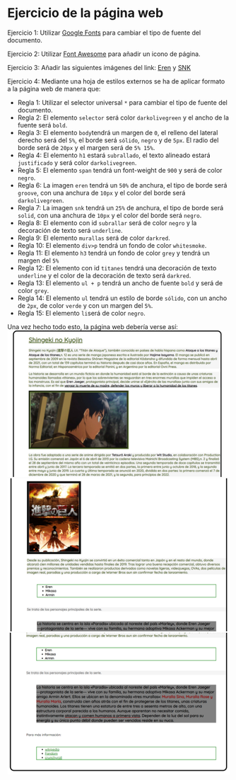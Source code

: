 # Ejercicio de la página web

Ejercicio 1: Utilizar [Google Fonts](https://fonts.google.com/) para cambiar el tipo de fuente del documento.

Ejercicio 2: Utilizar [Font Awesome](https://fontawesome.com/) para añadir un icono de página.

Ejercicio 3: Añadir las siguientes imágenes del link: [Eren](https://i.pinimg.com/originals/0c/e3/11/0ce3110d84d343d638122697cc0bef9e.jpg) y [SNK](https://static.wikia.nocookie.net/shingeki-no-kyojin/images/5/53/Primera_temporada_%28parte_1%29.png/revision/latest?cb=20181015211526&path-prefix=es)

Ejercicio 4: Mediante una hoja de estilos externos se ha de aplicar formato a la página web de manera que:

  * Regla 1: Utilizar el selector universal `*` para cambiar el tipo de fuente del documento.
  * Regla 2: El elemento `selector` será color `darkolivegreen` y el ancho de la fuente será `bold`.
  * Regla 3: El elemento `body`tendrá un margen de `0`, el relleno del lateral derecho será del `5%`, el borde será `sólido`, `negro` y de `5px`. El radio del borde será de `20px` y el margen será de `5% 15%`.
  * Regla 4: El elemento `h1` estará `subrallado`, el texto alineado estará `justificado` y será color `darkolivegreen`.
  * Regla 5: El elemento `span` tendrá un font-weight de `900` y será de color `negro`.
  * Regla 6: La imagen `eren` tendrá un `50%` de anchura, el tipo de borde será `groove`, con una anchura de `10px` y el color del borde será `darkolivegreen`.
  * Regla 7: La imagen `snk` tendrá un `25%` de anchura, el tipo de borde será `solid`, con una anchura de `10px` y el color del borde será `negro`.
  * Regla 8: El elemento con id `subrallar` será de color `negro` y la decoración de texto será `underline`.
  * Regla 9: El elemento `murallas` será de color `darkred`.
  * Regla 10: El elemento `div>p` tendrá un fondo de color `whitesmoke`.
  * Regla 11: El elemento `h3` tendrá un fondo de color `grey` y tendrá un margen del `5%`
  * Regla 12: El elemento con id `titanes` tendrá una decoración de texto `underline` y el color de la decoración de texto será `darkred`.
  * Regla 13: El elemento `ul + p` tendrá un ancho de fuente `bold` y será de color `grey`.
  * Regla 14: El elemento `ul` tendrá un estilo de borde `sólido`, con un ancho de `2px`, de color `verde` y con un margen del `5%`.
  * Regla 15: El elemento `li`será de color `negro`.

Una vez hecho todo esto, la página web debería verse así:
<img src="./img/paginawebsnk.png" alt="paginaweb">
<img src="./img/paginawebsnk2.png" alt="paginaweb2">
<img src="./img/paginawebsnk3.png" alt="paginaweb3">